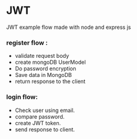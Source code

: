 # JWT
JWT example flow made with node and express js

### register flow :
- validate request body
- create mongoDB UserModel
- Do password encryption
- Save data in MongoDB
- return response to the client

### login flow:

- Check user using email.
- compare password.
- create JWT token.
- send response to client.
